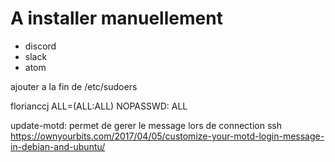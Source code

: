 # A installer manuellement

* discord
* slack
* atom

ajouter a la fin de /etc/sudoers

florianccj ALL=(ALL:ALL) NOPASSWD: ALL

update-motd: permet de gerer le message lors de connection ssh
https://ownyourbits.com/2017/04/05/customize-your-motd-login-message-in-debian-and-ubuntu/
